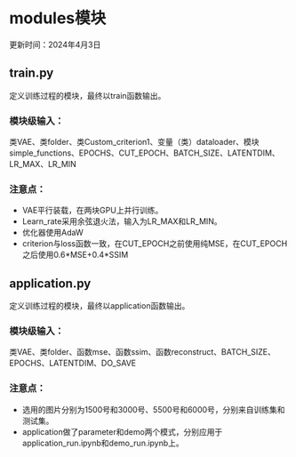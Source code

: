 # modules模块

更新时间：2024年4月3日

## train.py

定义训练过程的模块，最终以train函数输出。

### 模块级输入：

类VAE、类folder、类Custom_criterion1、变量（类）dataloader、模块simple_functions、EPOCHS、CUT_EPOCH、BATCH_SIZE、LATENTDIM、LR_MAX、LR_MIN

### 注意点：

* VAE平行装载，在两块GPU上并行训练。
* Learn_rate采用余弦退火法，输入为LR_MAX和LR_MIN。
* 优化器使用AdaW
* criterion与loss函数一致，在CUT_EPOCH之前使用纯MSE，在CUT_EPOCH之后使用0.6\*MSE+0.4\*SSIM

## application.py

定义训练过程的模块，最终以application函数输出。

### 模块级输入：

类VAE、类folder、函数mse、函数ssim、函数reconstruct、BATCH_SIZE、EPOCHS、LATENTDIM、DO_SAVE

### 注意点：

* 选用的图片分别为1500号和3000号、5500号和6000号，分别来自训练集和测试集。
* application做了parameter和demo两个模式，分别应用于application_run.ipynb和demo_run.ipynb上。
